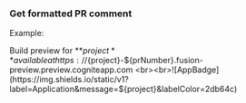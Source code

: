 ### Get formatted PR comment

Example:

Build preview for **${project}** available at https://${project}-${prNumber}.fusion-preview.preview.cogniteapp.com
<br><br>![AppBadge](https://img.shields.io/static/v1?label=Application&message=${project}&labelColor=2db64c)
